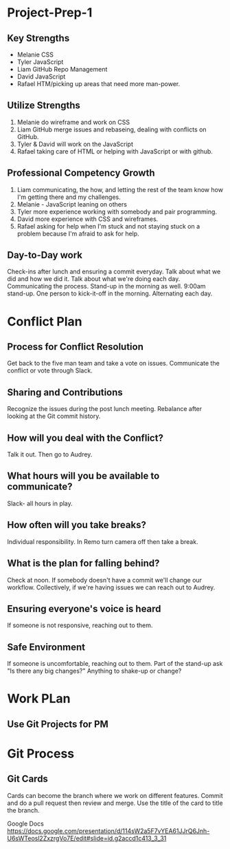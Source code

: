 # Project-Prep-1

## Key Strengths
* Melanie CSS
* Tyler JavaScript
* Liam GitHub Repo Management
* David JavaScript
* Rafael HTM/picking up areas that need more man-power.

## Utilize Strengths
1. Melanie do wireframe and work on CSS
2. Liam GitHub merge issues and rebaseing, dealing with conflicts on GitHub.
3. Tyler & David will work on the JavaScript
4. Rafael taking care of HTML or helping with JavaScript or with github.

## Professional Competency Growth
1. Liam communicating, the how, and letting the rest of the team know how I'm getting there and my challenges.
2. Melanie - JavaScript leaning on others
3. Tyler more experience working with somebody and pair programming.
4. David more experience with CSS and wireframes.
5. Rafael asking for help when I'm stuck and not staying stuck on a problem because I'm afraid to ask for help.

## Day-to-Day work
Check-ins after lunch and ensuring a commit everyday. Talk about what we did and how we did it. Talk about what we're doing each day. Communicating the process. Stand-up in the morning as well. 9:00am stand-up. One person to kick-it-off in the morning. Alternating each day.

# Conflict Plan

## Process for Conflict Resolution
Get back to the five man team and take a vote on issues. Communicate the conflict or vote through Slack. 

## Sharing and Contributions
Recognize the issues during the post lunch meeting. Rebalance after looking at the Git commit history.

## How will you deal with the Conflict?
Talk it out. Then go to Audrey.

## What hours will you be available to communicate?
Slack- all hours in play.

## How often will you take breaks?
Individual responsibility. In Remo turn camera off then take a break.

## What is the plan for falling behind?
Check at noon. If somebody doesn't have a commit we'll change our workflow. Collectively, if we're having issues we can reach out to Audrey.

## Ensuring everyone's voice is heard
If someone is not responsive, reaching out to them.

## Safe Environment
If someone is uncomfortable, reaching out to them. Part of the stand-up ask "Is there any big changes?" Anything to shake-up or change?

# Work PLan

## Use Git Projects for PM

# Git Process

## Git Cards
Cards can become the branch where we work on different features. Commit and do a pull request then review and merge. Use the title of the card to title the branch.




Google Docs
https://docs.google.com/presentation/d/114sW2a5F7vYEA61JJrQ6Jnh-U6sWTeosl2ZxzrgVo7E/edit#slide=id.g2accd1c413_3_31
